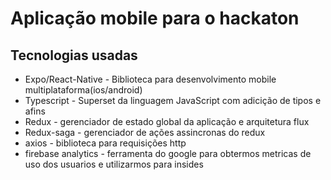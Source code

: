 # Aplicação mobile para o hackaton

## Tecnologias usadas

- Expo/React-Native - Biblioteca para desenvolvimento mobile multiplataforma(ios/android)
- Typescript - Superset da linguagem JavaScript com adicição de tipos e afins
- Redux - gerenciador de estado global da aplicação e arquitetura flux
- Redux-saga - gerenciador de ações assincronas do redux
- axios - biblioteca para requisições http
- firebase analytics - ferramenta do google para obtermos metricas de uso dos usuarios e utilizarmos para insides
